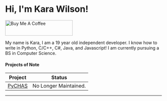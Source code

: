 # Hi, I'm Kara Wilson!
<a href="https://www.buymeacoffee.com/jushpush" target="_blank"><img src="https://cdn.buymeacoffee.com/buttons/default-blue.png" alt="Buy Me A Coffee" height="50" width="217"></a>

<p>My name is Kara, I am a 19 year old independent developer. I know how to write in Python, C/C++, C#, Java, and Javascript! I am currently pursuing a BS in Computer Science.</p>

#### Projects of Note

|Project|Status|
|-------|------|
[PyCHAS](https://github.com/JushPush/PyCHAS)|No Longer Maintained.   

---
